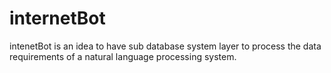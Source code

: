 # internetBot
intenetBot is an idea to have sub database system layer to process the data requirements of a natural language processing system.
